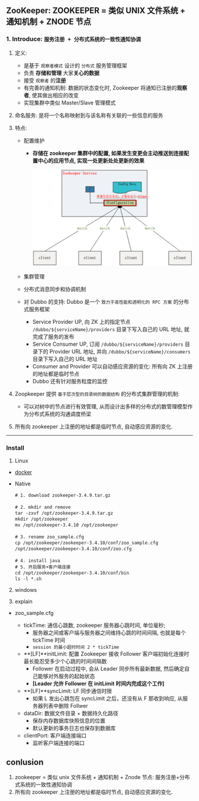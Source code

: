 ## ZooKeeper: ZOOKEEPER = 类似 UNIX 文件系统 + 通知机制 + ZNODE 节点

### 1. Introduce: `服务注册 + 分布式系统的一致性通知协调`

1. 定义:

   - 是基于 `观察者模式` 设计的 `分布式` 服务管理框架
   - 负责 **存储和管理** 大家**关心的数据**
   - 接受 `观察者` 的**注册**
   - 有完善的通知机制: 数据的状态变化时, Zookeeper 将通知已注册的**观察者**, 使其做出相应的改变
   - 实现集群中类似 Master/Slave 管理模式<br/>

2. 命名服务: 是将一个名称映射到与该名称有关联的一些信息的服务

3. 特点:

   - 配置维护

     - **存储在 zookeeper 集群中的配置, 如果发生变更会主动推送到连接配置中心的应用节点, 实现一处更新处处更新的效果**

       ![avatar](/static/image/spring/cloud-zookeeper.png)

   - 集群管理
   - 分布式消息同步和协调机制
   - 对 Dubbo 的支持: Dubbo 是一个 `致力于高性能和透明化的 RPC 方案` 的分布式服务框架
     - Service Provider UP, 向 ZK 上的指定节点 `/dubbo/${serviceName}/providers` 目录下写入自己的 URL 地址, 就完成了服务的发布
     - Service Consumer UP, 订阅 `/dubbo/${serviceName}/providers` 目录下的 Provider URL 地址, 并向 `/dubbo/${serviceName}/consumers` 目录下写入自己的 URL 地址
     - Consumer and Provider 可以自动感应资源的变化: 所有向 ZK 上注册的地址都是临时节点
     - Dubbo 还有针对服务粒度的监控

4. Zoopkeeper 提供 `基于层次型的目录树的数据结构` 的分布式集群管理的机制:

   - 可以对树中的节点进行有效管理, 从而设计出多样的分布式的数管理模型作为分布式系统的沟通调度桥梁

5. 所有向 zookeeper 上注册的地址都是临时节点, 自动感应资源的变化.

---

### Install

1. Linux

- [docker](/common/docker/docker.md#6-install-container)

- Native

  ```shell
  # 1. download zookeeper-3.4.9.tar.gz

  # 2. mkdir and remove
  tar -zxvf /opt/zookeeper-3.4.9.tar.gz
  mkdir /opt/zookeeper
  mv /opt/zookeeper-3.4.10 /opt/zookeeper

  # 3. rename zoo_sample.cfg
  cp /opt/zookeeper/zookeeper-3.4.10/conf/zoo_sample.cfg /opt/zookeeper/zookeeper-3.4.10/conf/zoo.cfg

  # 4. install java
  # 5. 开启服务+客户端连接
  cd /opt/zookeeper/zookeeper-3.4.10/conf/bin
  ls -l *.sh
  ```

2. windows

3. explain

- zoo_sample.cfg

  - tickTime: 通信心跳数, zookeeper 服务器心跳时间, 单位毫秒;
    - 服务器之间或客户端与服务器之间维持心跳的时间间隔, 也就是每个 tickTime 时间
    - `session 的最小超时时间 2 * tickTime`
  - **[LF]**initLimit: 配置 Zookeeper 接收 Follower 客户端初始化连接时最长能忍受多少个心跳的时间间隔数
    - Follower 在启动过程中, 会从 Leader 同步所有最新数据, 然后确定自己能够对外服务的起始状态
    - **[Leader 允许 Follower 在 initLimit 时间内完成这个工作]**
  - **[LF]**syncLimit: LF 同步通信时限
    - 如果 L 发出心跳包在 syncLimit 之后，还没有从 F 那收到响应, 从服务器列表中删除 Follwer
  - dataDir: 数据文件目录 + 数据持久化路径
    - 保存内存数据库快照信息的位置
    - 默认更新的事务日志也保存到数据库
  - clientPort: 客户端连接端口
    - 监听客户端连接的端口

## conlusion

1. zookeeper = 类似 unix 文件系统 + 通知机制 + Znode 节点: 服务注册+分布式系统的一致性通知协调
2. 所有向 zookeeper 上注册的地址都是临时节点, 自动感应资源的变化.
